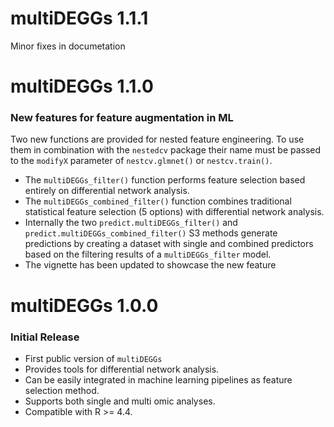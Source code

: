 # multiDEGGs 1.1.1
Minor fixes in documetation

# multiDEGGs 1.1.0
### New features for feature augmentation in ML
Two new functions are provided for nested feature engineering. To use them in 
combination with the `nestedcv` package their name must be passed to the 
`modifyX` parameter of `nestcv.glmnet()` or `nestcv.train()`. 
  
- The `multiDEGGs_filter()` function performs feature selection based entirely 
on differential network analysis. 
- The `multiDEGGs_combined_filter()` function combines traditional statistical
feature selection (5 options) with differential network analysis. 
- Internally the two `predict.multiDEGGs_filter()` and 
`predict.multiDEGGs_combined_filter()` S3 methods generate predictions by 
creating a dataset with single and combined predictors based on the filtering 
results of a `multiDEGGs_filter` model.
- The vignette has been updated to showcase the new feature

# multiDEGGs 1.0.0
### Initial Release
- First public version of `multiDEGGs`
- Provides tools for differential network analysis.
- Can be easily integrated in machine learning pipelines as feature selection method.
- Supports both single and multi omic analyses.
- Compatible with R >= 4.4.
